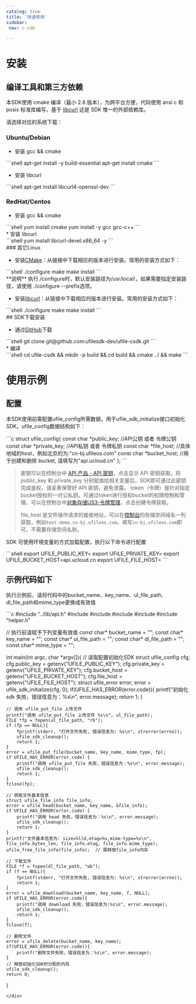 ```yaml
---
catalog: true 
title: '快速使用'
sidebar:
 nav: c-sdk

---
```


# 安装

## 编译工具和第三方依赖

本SDK使用 cmake 编译（最小 2.8 版本），为跨平台方便，代码使用 ansi c 和 posix 标准库编写，基于 [libcurl](https://curl.haxx.se/) 这是 SDK 惟一的外部依赖库。

请选择对应的系统下载：

### Ubuntu/Debian

* 安装 gcc && cmake


<div class="copyable" markdown="1">
  ```shell
  apt-get install -y build-essential
  apt-get install cmake
  ```
</div>

* 安装 libcurl

<div class="copyable" markdown="1">
  ```shell
  apt-get install libcurl4-openssl-dev
  ```
</div>

### RedHat/Centos

* 安装 gcc && cmake

<div class="copyable" markdown="1">
  ```shell
  yum install cmake 
  yum install -y gcc gcc-c++
  ```
</div>
* 安装 libcurl

<div class="copyable" markdown="1">
  ```shell
  yum install libcurl-devel.x86_64 -y
  ```
</div>
### 其它Linux

- 安装[CMake](https://cmake.org/download/?spm=a2c4g.11186623.2.14.44e941caIsHOx9)：从链接中下载相应的版本进行安装。常用的安装方式如下：

<div class="copyable" markdown="1">
  ```shell
  ./configure
  make
  make install                                    
  ```
</div>
  **说明** 执行./configure时，默认安装路径为/usr/local/，如果需要指定安装路径，请使用 ./configure --prefix选项。

- 安装[libcurl](https://curl.haxx.se/download.html?spm=a2c4g.11186623.2.15.44e941caS0PuwQ)：从链接中下载相应的版本进行安装。常用的安装方式如下：

<div class="copyable" markdown="1">
  ```shell
  ./configure
  make
  make install
  ```
</div>
## SDK下载安装

- 通过[GitHub](https://github.com/ufilesdk-dev/ufile-csdk)下载

<div class="copyable" markdown="1">
  ```shell
  git clone git@github.com:ufilesdk-dev/ufile-csdk.git
  ```
</div>
* 编译

<div class="copyable" markdown="1">
  ```shell
  cd ufile-csdk && mkdir -p build && cd build && cmake ../ && make
  ```
</div>

# 使用示例

## 配置

本SDK使用前需配置ufile_config所需数据，用于ufile_sdk_initialize接口初始化 SDK。ufile_config数据结构如下：

<div class="copyable" markdown="1">
```c
struct ufile_config{
    const char *public_key;   //API公钥 或者 令牌公钥
    const char *private_key;  //API私钥 或者 令牌私钥
    const char *file_host;    //具体地域的host，例如北京的为:"cn-bj.ufileos.com"
    const char *bucket_host;  //用于创建和删除 bucket, 请填写为"api.ucloud.cn"
};
```
</div>

> 密钥可以在控制台中 [API 产品 - API 密钥](https://console.ucloud.cn/uapi/apikey)，点击显示 API 密钥获取。将 public_key 和 private_key 分别赋值给相关变量后，SDK即可通过此密钥完成鉴权。请妥善保管好 API 密钥，避免泄露。 token（令牌）是针对指定bucket授权的一对公私钥。可通过token进行授权bucket的权限控制和管理。可以在控制台中[对象存储US3-令牌管理](https://console.ucloud.cn/ufile/token)，点击创建令牌获取。
>
> file_host 是文件操作请求的接收地址，可以在[控制台](https://console.ucloud.cn/ufile/ufile)的存储空间域名一列获取，例如`test-demo.cn-bj.ufileos.com`，填写`cn-bj.ufileos.com`即可，不需要存储空间名称。

SDK 可使用环境变量的方式加载配置，执行以下命令进行配置

<div class="copyable" markdown="1">
```shell
export UFILE_PUBLIC_KEY=<your pubic key>
export UFILE_PRIVATE_KEY=<your pubic key>
export UFILE_BUCKET_HOST=api.ucloud.cn 
export UFILE_FILE_HOST=<your file host> 
```
</div>

## 示例代码如下

执行示例前，请将代码中的bucket_name、key_name、ul_file_path、dl_file_path和mime_type更换成有效值

<div class="copyable" markdown="1">
```c
#include "../lib/api.h"
#include <stdio.h>
#include <stdlib.h>
#include <errno.h>
#include <string.h>
#include "helper.h"

// 执行前请赋予下列变量有效值
const char* bucket_name = "";
const char* key_name = "";
const char* ul_file_path = "";
const char* dl_file_path = "";
const char* mime_type = "";

int main(int argc, char *argv[]){
    // 读取配置初始化SDK
    struct ufile_config cfg;
    cfg.public_key = getenv("UFILE_PUBLIC_KEY");
    cfg.private_key = getenv("UFILE_PRIVATE_KEY");
    cfg.bucket_host = getenv("UFILE_BUCKET_HOST");
    cfg.file_host = getenv("UFILE_FILE_HOST");
    struct ufile_error error;
    error = ufile_sdk_initialize(cfg, 0);
    if(UFILE_HAS_ERROR(error.code)){
        printf("初始化 sdk 失败，错误信息为：%s\n", error.message);
        return 1;
    }

    // 调用 ufile_put_file 上传文件
    printf("调用 ufile_put_file 上传文件 %s\n", ul_file_path);
    FILE *fp = fopen(ul_file_path, "rb");
    if (fp == NULL){
        fprintf(stderr, "打开文件失败, 错误信息为: %s\n", strerror(errno));
        ufile_sdk_cleanup();
        return 1;
    }
    error = ufile_put_file(bucket_name, key_name, mime_type, fp);
    if UFILE_HAS_ERROR(error.code) {
        printf("调用 ufile_put_file 失败，错误信息为：%s\n", error.message);
        ufile_sdk_cleanup();
        return 1;
    }
    fclose(fp);

    // 获取文件基本信息
    struct ufile_file_info file_info;
    error = ufile_head(bucket_name, key_name, &file_info);
    if UFILE_HAS_ERROR(error.code) {
        printf("调用 head 失败，错误信息为：%s\n", error.message);
        ufile_sdk_cleanup();
        return 1;
    }
    printf("文件基本信息为: size=%lld,etag=%s,mime-type=%s\n", file_info.bytes_len, file_info.etag, file_info.mime_type);
    ufile_free_file_info(file_info);  // 需释放file_info内存

    // 下载文件
    FILE *f = fopen(dl_file_path, "wb");
    if (f == NULL){
        fprintf(stderr, "打开文件失败, 错误信息为: %s\n", strerror(errno));
        return 1;
    }
    error = ufile_download(bucket_name, key_name, f, NULL);
    if UFILE_HAS_ERROR(error.code){
        printf("调用 download 失败，错误信息为:%s\n", error.message);
        ufile_sdk_cleanup();
        return 1;
    }
    fclose(f);

    // 删除文件
    error = ufile_delete(bucket_name, key_name);
    if(UFILE_HAS_ERROR(error.code)){
        printf("删除文件失败，错误信息为：%s\n", error.message);
    }
	// 释放初始化SDK时分配的内存
    ufile_sdk_cleanup();
    return 0;
}
```
</div>
